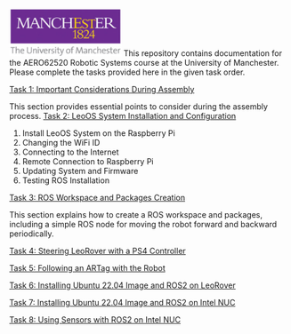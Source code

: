 
<img title="UoM_Logo"  src="/Images/Sensor/Uom.png"  width=40% height=auto>
This repository contains documentation for the AERO62520 Robotic Systems course at the University of Manchester. Please complete the tasks provided here in the given task order.

[Task 1: Important Considerations During Assembly](Task1_Assembly)


This section provides essential points to consider during the assembly process.
[Task 2: LeoOS System Installation and Configuration](Task2_Robot_Software)


<ol>
<li>Install LeoOS System on the Raspberry Pi</li>
<li>Changing the WiFi ID</li>
<li>Connecting to the Internet</li>
<li>Remote Connection to Raspberry Pi</li>
<li>Updating System and Firmware</li>
<li>Testing ROS Installation</li>
</ol>

[Task 3: ROS Workspace and Packages Creation](Task3_Basic_ROS)

This section explains how to create a ROS workspace and packages, including a simple ROS node for moving the robot forward and backward periodically.

[Task 4: Steering LeoRover with a PS4 Controller](Task4_Steering_with_joystick)

[Task 5: Following an ARTag with the Robot](Task5_Follow_ARTag)

[Task 6: Installing Ubuntu 22.04 Image and ROS2 on LeoRover](Task6_Installing_ROS2)

[Task 7: Installing Ubuntu 22.04 Image and ROS2 on Intel NUC](Task7_Intel_NUC_Setup)

[Task 8: Using Sensors with ROS2 on Intel NUC](Task8_Using_Sensors)

